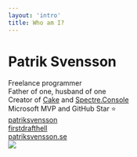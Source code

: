 ```yaml
---
layout: 'intro'
title: Who am I?
---
```


<!------------------------------------------------------------------------------>
<!-- PATRIK SVENSSON -->
<!------------------------------------------------------------------------------>

# Patrik Svensson

<div class="leading-8 opacity-80">
Freelance programmer<br>
Father of one, husband of one<br>
Creator of <a href="#">Cake</a> and <a href="#">Spectre.Console</a><br>
Microsoft MVP and GitHub Star ⭐<br>
</div>

<div class="my-10 grid grid-cols-[40px,1fr] w-min gap-y-4">
  <ri-github-line class="opacity-50"/>
  <div><a href="https://github.com/patriksvensson" target="_blank">patriksvensson</a></div>
  <ri-twitter-line class="opacity-50"/>
  <div><a href="https://twitter.com/firstdrafthell" target="_blank">firstdrafthell</a></div>
  <ri-user-3-line class="opacity-50"/>
  <div><a href="https://patriksvensson.se" target="_blank">patriksvensson.se</a></div>
</div>

<img src="/avatar.png" class="rounded-full w-40 abs-tr mt-16 mr-12"/>
